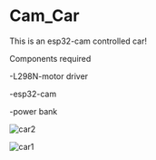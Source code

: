 # Cam_Car

This is an esp32-cam controlled car!

Components required

-L298N-motor driver

-esp32-cam

-power bank

![car2](https://user-images.githubusercontent.com/88222854/148676769-647d515d-a626-4f9a-b36a-eb709c170f42.jpg)

![car1](https://user-images.githubusercontent.com/88222854/148676784-44c45bac-636a-4a6c-ad9e-567e44f0a8cc.jpg)
